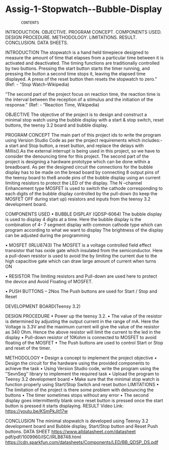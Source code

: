 # Assig-1-Stopwatch--Bubble-Display
           CONTENTS

INTRODUCTION.
OBJECTIVE.
PROGRAM CONCEPT.
COMPONENTS USED.
DESIGN PROCEDURE.
METHODOLOGY.
LIMITATIONS.
RESULT.
CONCLUSION.
DATA SHEETS.


INTRODUCTION
The stopwatch is a hand held timepiece designed to measure the amount of time that elapses from a particular time between it is activated and deactivated. The timing functions are traditionally controlled by two buttons. Pressing the start button starts the timer running, and pressing the button a second time stops it, leaving the elapsed time displayed. A press of the reset button then resets the stopwatch to zero.” (Ref: - “Stop Watch-Wikipedia)

“The second part of the project focus on reaction time, the reaction time is the interval between the reception of a stimulus and the initiation of the response.” (Ref: - “Reaction Time, Wikipedia)

OBJECTIVE
	The objective of the project is to design and construct a minimal stop watch using the bubble display with a start & stop switch, reset buttons, the teensy 3.2 board and bubble display.

PROGRAM CONCEPT
The main part of this project ids to write the program using Version Studio Code as per the project requirements which includes:- a start and Stop button, a reset button, and replace the delays with Millis().As the external interrupt is being used in this project, so we have to consider the denouncing time for this project.
The second part of the project is designing a hardware prototype which can be done within a breadboard. As per the designed circuit the connections for the bubble display has to be made on the bread board by connecting 8 output pins of the teensy board to the8 anode pins of the bubble display using an current limiting resistors to protect the LED of the display. The N –channel Enhancement type MOSFET is used to switch the cathode corresponding to each digits of the bubble display controlled by the pull-down (to keep the MOSFET OFF during start up) resistors and inputs from the teensy 3.2 development board.


COMPONENTS USED
•	BUBBLE DISPLAY (QDSP-6064)
The bubble display is used to display 4 digits at a time.  Here the bubble display is the combination of 4- 7 segment display with common cathode type which can program according to what we want to display The brightness of the display can be adjusted during the programming

•	MOSFET (IRLU8743)
The MOSFET is a voltage controlled field effect transistor that has oxide gate which insulated from the semiconductor. Here a pull-down resistor is used to avoid the by limiting the current due to the high capacitive gate which can draw large amount of current when turns ON

•	RESISTOR
The limiting resistors and Pull-down are used here to protect the device and Avoid Floating of MOSFET.

•	PUSH BUTTONS – 2Nos
The Push buttons are used for Start / Stop and Reset

DEVELOPMENT BOARD(Teensy 3.2)

DESIGN PROCEDURE
•	Power up the teensy 3.2. 
•	The value of the resistor is determined by adjusting the output current in the range of mA. Here the Voltage is 3.3V and the maximum current will give the value of the resistor as 340 Ohm. Hence the above resistor will limit the current to the led in the display
•	Pull-down resistor of 10Kohm is connected to MOSFET to avoid floating of the MOSFET
•	The Push buttons are used to control Start or Stop and reset of the timer.

METHODOLOGY
•	Design a concept to implement the project objective
•	Design the circuit for the hardware using the provided components to achieve the task
•	Using Version Studio code, write the program using the ’’SevnSeg’’ library to implement the required task
•	Upload the program to Teensy 3.2 development board 
•	Make sure that the minimal stop watch is function properly using Start/Stop Switch and reset button
LIMITATIONS
•	The limitation of the project is there some problem with debouncing the buttons
•	The timer sometimes stops without any error
•	The second display goes intermittently blank once reset button is pressed once the start button is pressed it starts displaying.
RESULT
Video Link: https://youtu.be/KSmPkJjt17w

CONCLUSION
The minimal stopwatch is developed using Teensy 3.2 development board and Bubble display, Start/Stop button and Reset Push buttons. 
DATA SHEET
https://www.alldatasheet.com/datasheet pdf/pdf/1009960/ISC/IRLB8748.html
https://cdn.sparkfun.com/datasheets/Components/LED/BB_QDSP_DS.pdf



